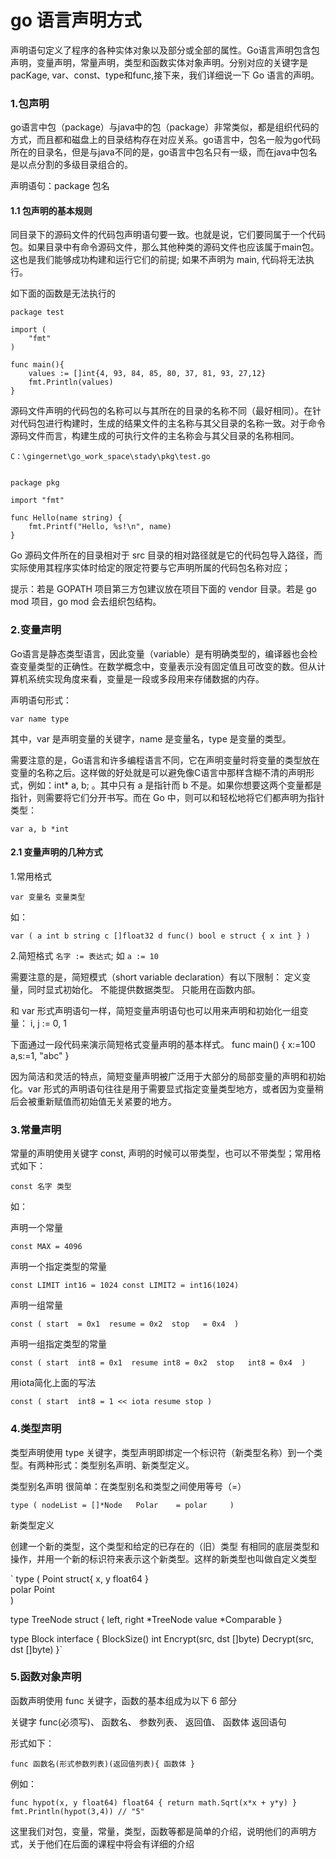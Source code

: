# go 语言声明方式

声明语句定义了程序的各种实体对象以及部分或全部的属性。Go语言声明包含包声明，变量声明，常量声明，类型和函数实体对象声明。分别对应的关键字是pacKage, var、const、type和func,接下来，我们详细说一下 Go 语言的声明。

### 1.包声明


go语言中包（package）与java中的包（package）非常类似，都是组织代码的方式，而且都和磁盘上的目录结构存在对应关系。go语言中，包名一般为go代码所在的目录名，但是与java不同的是，go语言中包名只有一级，而在java中包名是以点分割的多级目录组合的。

声明语句：package 包名


#### 1.1 包声明的基本规则

同目录下的源码文件的代码包声明语句要一致。也就是说，它们要同属于一个代码包。如果目录中有命令源码文件，那么其他种类的源码文件也应该属于main包。这也是我们能够成功构建和运行它们的前提; 如果不声明为 main, 代码将无法执行。

如下面的函数是无法执行的


	package test

	import (
		"fmt"
	)

	func main(){
		values := []int{4, 93, 84, 85, 80, 37, 81, 93, 27,12}
		fmt.Println(values)
	}


源码文件声明的代码包的名称可以与其所在的目录的名称不同（最好相同）。在针对代码包进行构建时，生成的结果文件的主名称与其父目录的名称一致。对于命令源码文件而言，构建生成的可执行文件的主名称会与其父目录的名称相同。

	C：\gingernet\go_work_space\stady\pkg\test.go


	package pkg

	import "fmt"

	func Hello(name string) {
		fmt.Printf("Hello, %s!\n", name)
	}


Go 源码文件所在的目录相对于 src 目录的相对路径就是它的代码包导入路径，而实际使用其程序实体时给定的限定符要与它声明所属的代码包名称对应；

提示：若是 GOPATH 项目第三方包建议放在项目下面的 vendor 目录。若是 go mod 项目，go mod 会去组织包结构。

### 2.变量声明

Go语言是静态类型语言，因此变量（variable）是有明确类型的，编译器也会检查变量类型的正确性。在数学概念中，变量表示没有固定值且可改变的数。但从计算机系统实现角度来看，变量是一段或多段用来存储数据的内存。

声明语句形式：

`var name type`

其中，var 是声明变量的关键字，name 是变量名，type 是变量的类型。

需要注意的是，Go语言和许多编程语言不同，它在声明变量时将变量的类型放在变量的名称之后。这样做的好处就是可以避免像C语言中那样含糊不清的声明形式，例如：int* a, b; 。其中只有 a 是指针而 b 不是。如果你想要这两个变量都是指针，则需要将它们分开书写。而在 Go 中，则可以和轻松地将它们都声明为指针类型：

`var a, b *int`

#### 2.1 变量声明的几种方式

1.常用格式

`var 变量名 变量类型`

如：

`var (
    a int
    b string
    c []float32
    d func() bool
    e struct {
        x int
    }
)`

2.简短格式 
`名字 := 表达式`;
如
`a := 10` 

需要注意的是，简短模式（short variable declaration）有以下限制：
定义变量，同时显式初始化。
不能提供数据类型。
只能用在函数内部。

和 var 形式声明语句一样，简短变量声明语句也可以用来声明和初始化一组变量：
i, j := 0, 1

下面通过一段代码来演示简短格式变量声明的基本样式。
func main() {
   x:=100
   a,s:=1, "abc"
}

因为简洁和灵活的特点，简短变量声明被广泛用于大部分的局部变量的声明和初始化。var 形式的声明语句往往是用于需要显式指定变量类型地方，或者因为变量稍后会被重新赋值而初始值无关紧要的地方。


### 3.常量声明

常量的声明使用关键字 const, 声明的时候可以带类型，也可以不带类型；常用格式如下：

`const 名字 类型 `

如：

声明一个常量

`const MAX = 4096`

声明一个指定类型的常量

`const LIMIT int16 = 1024
const LIMIT2 = int16(1024)`

声明一组常量

`const (
    start  = 0x1 
    resume = 0x2 
    stop   = 0x4 
)
`

声明一组指定类型的常量

`const (
    start  int8 = 0x1 
    resume int8 = 0x2 
    stop   int8 = 0x4 
)`

用iota简化上面的写法

`const (
    start  int8 = 1 << iota
    resume
    stop
)`


### 4.类型声明

类型声明使用 type 关键字，类型声明即绑定一个标识符（新类型名称）到一个类型。有两种形式：类型别名声明、新类型定义。

类型别名声明
很简单：在类型别名和类型之间使用等号（=）

`type (
	nodeList = []*Node  
	Polar    = polar    
)`

新类型定义

创建一个新的类型，这个类型和给定的已存在的（旧）类型 有相同的底层类型和操作，并用一个新的标识符来表示这个新类型。这样的新类型也叫做自定义类型

`
type (
	Point struct{ x, y float64 }  
	polar Point                  
)

type TreeNode struct {
	left, right *TreeNode
	value *Comparable
}

type Block interface {
	BlockSize() int
	Encrypt(src, dst []byte)
	Decrypt(src, dst []byte)
}`


### 5.函数对象声明

函数声明使用 func 关键字，函数的基本组成为以下 6 部分

关键字 func(必须写)、
函数名、
参数列表、
返回值、
函数体
返回语句

形式如下：

`func 函数名(形式参数列表)(返回值列表){
        函数体
}`

例如：

`func hypot(x, y float64) float64 {
    return math.Sqrt(x*x + y*y)
}
fmt.Println(hypot(3,4)) // "5"`

这里我们对包，变量，常量，类型，函数等都是简单的介绍，说明他们的声明方式，关于他们在后面的课程中将会有详细的介绍
   
 
